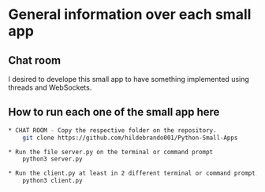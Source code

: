 # General information over each small app

## Chat room
I desired to develope this small app to have something implemented using threads and WebSockets.

## How to run each one of the small app here
```bash
* CHAT ROOM - Copy the respective folder on the repository.                                        
    git clone https://github.com/hildebrando001/Python-Small-Apps

* Run the file server.py on the terminal or command prompt
    python3 server.py

* Run the client.py at least in 2 different terminal or command prompt, to communicate with each other 
    python3 client.py

```
